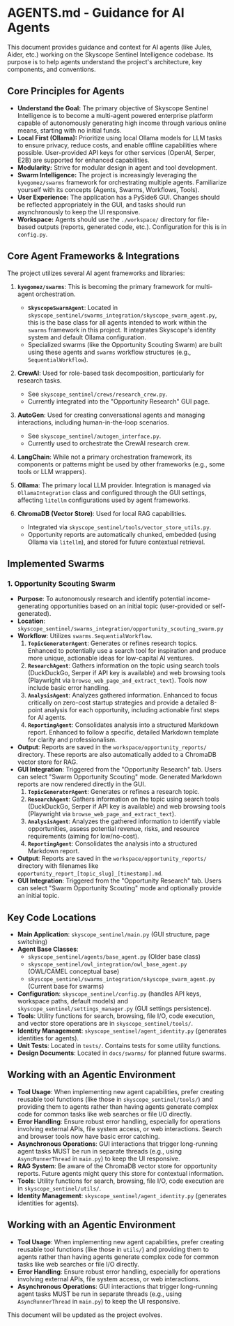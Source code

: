 # AGENTS.md - Guidance for AI Agents

This document provides guidance and context for AI agents (like Jules, Aider, etc.) working on the Skyscope Sentinel Intelligence codebase. Its purpose is to help agents understand the project's architecture, key components, and conventions.

## Core Principles for Agents

*   **Understand the Goal:** The primary objective of Skyscope Sentinel Intelligence is to become a multi-agent powered enterprise platform capable of autonomously generating high income through various online means, starting with no initial funds.
*   **Local First (Ollama):** Prioritize using local Ollama models for LLM tasks to ensure privacy, reduce costs, and enable offline capabilities where possible. User-provided API keys for other services (OpenAI, Serper, E2B) are supported for enhanced capabilities.
*   **Modularity:** Strive for modular design in agent and tool development.
*   **Swarm Intelligence:** The project is increasingly leveraging the `kyegomez/swarms` framework for orchestrating multiple agents. Familiarize yourself with its concepts (Agents, Swarms, Workflows, Tools).
*   **User Experience:** The application has a PySide6 GUI. Changes should be reflected appropriately in the GUI, and tasks should run asynchronously to keep the UI responsive.
*   **Workspace:** Agents should use the `./workspace/` directory for file-based outputs (reports, generated code, etc.). Configuration for this is in `config.py`.

## Core Agent Frameworks & Integrations

The project utilizes several AI agent frameworks and libraries:

1.  **`kyegomez/swarms`**: This is becoming the primary framework for multi-agent orchestration.
    *   **`SkyscopeSwarmAgent`**: Located in `skyscope_sentinel/swarms_integration/skyscope_swarm_agent.py`, this is the base class for all agents intended to work within the `swarms` framework in this project. It integrates Skyscope's identity system and default Ollama configuration.
    *   Specialized swarms (like the Opportunity Scouting Swarm) are built using these agents and `swarms` workflow structures (e.g., `SequentialWorkflow`).

2.  **CrewAI**: Used for role-based task decomposition, particularly for research tasks.
    *   See `skyscope_sentinel/crews/research_crew.py`.
    *   Currently integrated into the "Opportunity Research" GUI page.

3.  **AutoGen**: Used for creating conversational agents and managing interactions, including human-in-the-loop scenarios.
    *   See `skyscope_sentinel/autogen_interface.py`.
    *   Currently used to orchestrate the CrewAI research crew.

4.  **LangChain**: While not a primary orchestration framework, its components or patterns might be used by other frameworks (e.g., some tools or LLM wrappers).

5.  **Ollama**: The primary local LLM provider. Integration is managed via `OllamaIntegration` class and configured through the GUI settings, affecting `litellm` configurations used by agent frameworks.

6.  **ChromaDB (Vector Store)**: Used for local RAG capabilities.
    *   Integrated via `skyscope_sentinel/tools/vector_store_utils.py`.
    *   Opportunity reports are automatically chunked, embedded (using Ollama via `litellm`), and stored for future contextual retrieval.

## Implemented Swarms

### 1. Opportunity Scouting Swarm

*   **Purpose**: To autonomously research and identify potential income-generating opportunities based on an initial topic (user-provided or self-generated).
*   **Location**: `skyscope_sentinel/swarms_integration/opportunity_scouting_swarm.py`
*   **Workflow**: Utilizes `swarms.SequentialWorkflow`.
    1.  **`TopicGeneratorAgent`**: Generates or refines research topics. Enhanced to potentially use a search tool for inspiration and produce more unique, actionable ideas for low-capital AI ventures.
    2.  **`ResearchAgent`**: Gathers information on the topic using search tools (DuckDuckGo, Serper if API key is available) and web browsing tools (Playwright via `browse_web_page_and_extract_text`). Tools now include basic error handling.
    3.  **`AnalysisAgent`**: Analyzes gathered information. Enhanced to focus critically on zero-cost startup strategies and provide a detailed 8-point analysis for each opportunity, including actionable first steps for AI agents.
    4.  **`ReportingAgent`**: Consolidates analysis into a structured Markdown report. Enhanced to follow a specific, detailed Markdown template for clarity and professionalism.
*   **Output**: Reports are saved in the `workspace/opportunity_reports/` directory. These reports are also automatically added to a ChromaDB vector store for RAG.
*   **GUI Integration**: Triggered from the "Opportunity Research" tab. Users can select "Swarm Opportunity Scouting" mode. Generated Markdown reports are now rendered directly in the GUI.
    1.  **`TopicGeneratorAgent`**: Generates or refines a research topic.
    2.  **`ResearchAgent`**: Gathers information on the topic using search tools (DuckDuckGo, Serper if API key is available) and web browsing tools (Playwright via `browse_web_page_and_extract_text`).
    3.  **`AnalysisAgent`**: Analyzes the gathered information to identify viable opportunities, assess potential revenue, risks, and resource requirements (aiming for low/no-cost).
    4.  **`ReportingAgent`**: Consolidates the analysis into a structured Markdown report.
*   **Output**: Reports are saved in the `workspace/opportunity_reports/` directory with filenames like `opportunity_report_[topic_slug]_[timestamp].md`.
*   **GUI Integration**: Triggered from the "Opportunity Research" tab. Users can select "Swarm Opportunity Scouting" mode and optionally provide an initial topic.

## Key Code Locations

*   **Main Application**: `skyscope_sentinel/main.py` (GUI structure, page switching)
*   **Agent Base Classes**:
    *   `skyscope_sentinel/agents/base_agent.py` (Older base class)
    *   `skyscope_sentinel/owl_integration/owl_base_agent.py` (OWL/CAMEL conceptual base)
    *   `skyscope_sentinel/swarms_integration/skyscope_swarm_agent.py` (Current base for swarms)
*   **Configuration**: `skyscope_sentinel/config.py` (handles API keys, workspace paths, default models) and `skyscope_sentinel/settings_manager.py` (GUI settings persistence).
*   **Tools**: Utility functions for search, browsing, file I/O, code execution, and vector store operations are in `skyscope_sentinel/tools/`.
*   **Identity Management**: `skyscope_sentinel/agent_identity.py` (generates identities for agents).
*   **Unit Tests**: Located in `tests/`. Contains tests for some utility functions.
*   **Design Documents**: Located in `docs/swarms/` for planned future swarms.

## Working with an Agentic Environment

*   **Tool Usage**: When implementing new agent capabilities, prefer creating reusable tool functions (like those in `skyscope_sentinel/tools/`) and providing them to agents rather than having agents generate complex code for common tasks like web searches or file I/O directly.
*   **Error Handling**: Ensure robust error handling, especially for operations involving external APIs, file system access, or web interactions. Search and browser tools now have basic error catching.
*   **Asynchronous Operations**: GUI interactions that trigger long-running agent tasks MUST be run in separate threads (e.g., using `AsyncRunnerThread` in `main.py`) to keep the UI responsive.
*   **RAG System**: Be aware of the ChromaDB vector store for opportunity reports. Future agents might query this store for contextual information.
*   **Tools**: Utility functions for search, browsing, file I/O, code execution are in `skyscope_sentinel/utils/`.
*   **Identity Management**: `skyscope_sentinel/agent_identity.py` (generates identities for agents).

## Working with an Agentic Environment

*   **Tool Usage**: When implementing new agent capabilities, prefer creating reusable tool functions (like those in `utils/`) and providing them to agents rather than having agents generate complex code for common tasks like web searches or file I/O directly.
*   **Error Handling**: Ensure robust error handling, especially for operations involving external APIs, file system access, or web interactions.
*   **Asynchronous Operations**: GUI interactions that trigger long-running agent tasks MUST be run in separate threads (e.g., using `AsyncRunnerThread` in `main.py`) to keep the UI responsive.

This document will be updated as the project evolves. 